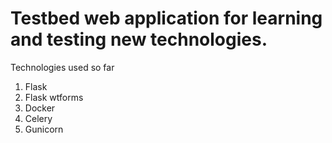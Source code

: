 # Testbed web application for learning and testing new technologies.

Technologies used so far
1. Flask
2. Flask wtforms
3. Docker
4. Celery
5. Gunicorn
